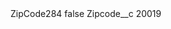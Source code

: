 <?xml version="1.0" encoding="UTF-8"?>
<CustomMetadata xmlns="http://soap.sforce.com/2006/04/metadata" xmlns:xsi="http://www.w3.org/2001/XMLSchema-instance" xmlns:xsd="http://www.w3.org/2001/XMLSchema">
    <label>ZipCode284</label>
    <protected>false</protected>
    <values>
        <field>Zipcode__c</field>
        <value xsi:type="xsd:string">20019</value>
    </values>
</CustomMetadata>
